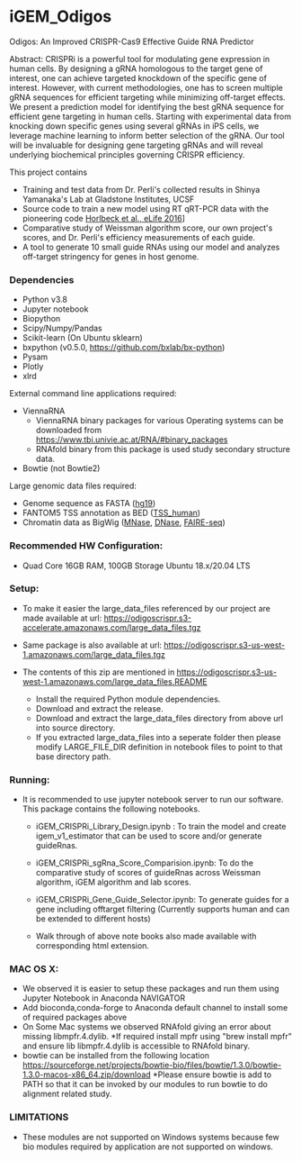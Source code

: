 # iGEM_Odigos

Odigos: An Improved CRISPR-Cas9 Effective Guide RNA Predictor

Abstract: CRISPRi is a powerful tool for modulating gene expression in human cells. By designing a gRNA homologous to the target gene of interest, one can achieve targeted knockdown of the specific gene of interest. However, with current methodologies, one has to screen multiple gRNA sequences for efficient targeting while minimizing off-target effects. We present a prediction model for identifying the best gRNA sequence for efficient gene targeting in human cells. Starting with experimental data from knocking down specific genes using several gRNAs in iPS cells, we leverage machine learning to inform better selection of the gRNA. Our tool will be invaluable for designing gene targeting gRNAs and will reveal underlying biochemical principles governing CRISPR efficiency.

This project contains 
* Training and test data from Dr. Perli's collected results in Shinya Yamanaka's Lab at Gladstone Institutes, UCSF
* Source code to train a new model using RT qRT-PCR data with the pioneering code [Horlbeck et al., eLife 2016](https://elifesciences.org/content/5/e19760)]
* Comparative study of Weissman algorithm score, our own project's scores, and Dr. Perli's efficiency measurements of each guide.
* A tool to generate 10 small guide RNAs using our model and analyzes off-target stringency for genes in host genome.

### Dependencies
* Python v3.8
* Jupyter notebook
* Biopython
* Scipy/Numpy/Pandas
* Scikit-learn (On Ubuntu sklearn)
* bxpython (v0.5.0, https://github.com/bxlab/bx-python)
* Pysam
* Plotly
* xlrd

External command line applications required:
* ViennaRNA
	* ViennaRNA binary packages for various Operating systems can be downloaded from  https://www.tbi.univie.ac.at/RNA/#binary_packages
	* RNAfold binary from this package is used study secondary structure data.
* Bowtie (not Bowtie2)

Large genomic data files required:

* Genome sequence as FASTA ([hg19](http://hgdownload.cse.ucsc.edu/goldenPath/hg19/bigZips/))
* FANTOM5 TSS annotation as BED ([TSS_human](http://fantom.gsc.riken.jp/5/datafiles/phase1.3/extra/TSS_classifier/))
* Chromatin data as BigWig ([MNase](https://www.encodeproject.org/files/ENCFF000VNN/), [DNase](https://www.encodeproject.org/files/ENCFF000SVL/), [FAIRE-seq](https://www.encodeproject.org/files/ENCFF000TLU/))



### Recommended HW Configuration:

* Quad Core 16GB RAM, 100GB Storage Ubuntu 18.x/20.04 LTS

### Setup:

* To make it easier the large_data_files referenced by our project are made available at url: https://odigoscrispr.s3-accelerate.amazonaws.com/large_data_files.tgz
* Same package is also available at url: https://odigoscrispr.s3-us-west-1.amazonaws.com/large_data_files.tgz

* The contents of this zip are mentioned in https://odigoscrispr.s3-us-west-1.amazonaws.com/large_data_files.README

	* Install the required Python module dependencies.
	* Download and extract the release.
	* Download and extract the large_data_files directory from above url into source directory. 
	* If you extracted large_data_files into a seperate folder then please modify LARGE_FILE_DIR definition in notebook files to point to that base directory path.


### Running:

* It is recommended to use jupyter notebook server to run our software. This package contains the following notebooks.
	
	* iGEM_CRISPRi_Library_Design.ipynb :  To train the model and create igem_v1_estimator that can be used to score and/or generate guideRnas.
	* iGEM_CRISPRi_sgRna_Score_Comparision.ipynb:  To do the comparative study of scores of guideRnas across Weissman algorithm, iGEM algorithm and lab scores.
	* iGEM_CRISPRi_Gene_Guide_Selector.ipynb:  To generate guides for a gene including offtarget filtering (Currently supports human and can be extended to different hosts)
		
	* Walk through of above note books also made available with corresponding html extension.
	
### MAC OS X:

* We observed it is easier to setup these packages and run them using Jupyter Notebook in Anaconda NAVIGATOR
* Add bioconda,conda-forge to Anaconda default channel to install some of required packages above
* On Some Mac systems we observed RNAfold giving an error about missing  libmpfr.4.dylib. 
	*If required install mpfr using "brew install mpfr" and ensure lib libmpfr.4.dylib is accessible to RNAfold binary.
* bowtie can be installed from the following location https://sourceforge.net/projects/bowtie-bio/files/bowtie/1.3.0/bowtie-1.3.0-macos-x86_64.zip/download
		*Please ensure bowtie is add to PATH so that it can be invoked by our modules to run bowtie to do alignment related study.
	
### LIMITATIONS
* These modules are not supported on Windows systems because few bio modules required by application are not supported on windows.